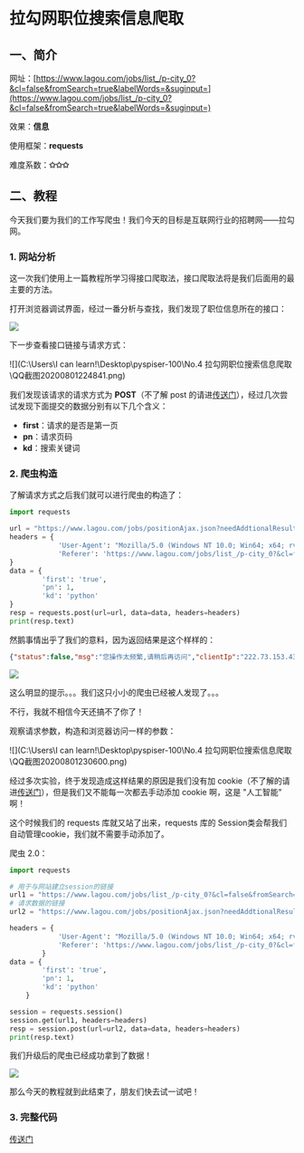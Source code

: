# 拉勾网职位搜索信息爬取

## 一、简介

网址：[https://www.lagou.com/jobs/list_/p-city_0?&cl=false&fromSearch=true&labelWords=&suginput=](https://www.lagou.com/jobs/list_/p-city_0?&cl=false&fromSearch=true&labelWords=&suginput=)

效果：**信息**

使用框架：**requests**

难度系数：**✩✩✩**

## 二、教程

今天我们要为我们的工作写爬虫！我们今天的目标是互联网行业的招聘网——拉勾网。

### 1. 网站分析

这一次我们使用上一篇教程所学习得接口爬取法，接口爬取法将是我们后面用的最主要的方法。

打开浏览器调试界面，经过一番分析与查找，我们发现了职位信息所在的接口：

![](QQ截图20200801224315.png)

下一步查看接口链接与请求方式：

![](C:\Users\I can learn!\Desktop\pyspiser-100\No.4 拉勾网职位搜索信息爬取\QQ截图20200801224841.png)

我们发现该请求的请求方式为 **POST**（不了解 post 的请进[传送门](https://www.runoob.com/http/http-methods.html)），经过几次尝试发现下面提交的数据分别有以下几个含义：

- **first**：请求的是否是第一页
- **pn**：请求页码
- **kd**：搜索关键词

### 2. 爬虫构造

了解请求方式之后我们就可以进行爬虫的构造了：

```python
import requests

url = "https://www.lagou.com/jobs/positionAjax.json?needAddtionalResult=false"
headers = {
            'User-Agent': "Mozilla/5.0 (Windows NT 10.0; Win64; x64; rv:72.0) Gecko/20100101 Firefox/72.0",
            'Referer': 'https://www.lagou.com/jobs/list_/p-city_0?&cl=false&fromSearch=true&labelWords=&suginput='
}
data = {
        'first': 'true',
        'pn': 1,
        'kd': 'python'
}
resp = requests.post(url=url, data=data, headers=headers)
print(resp.text)
```

然鹅事情出乎了我们的意料，因为返回结果是这个样样的：

```json
{"status":false,"msg":"您操作太频繁,请稍后再访问","clientIp":"222.73.153.43","state":2402}
```

![](http://img.doutula.com/production/uploads/image/2016/03/29/20160329239482_hbLnIZ.jpg)

这么明显的提示。。。我们这只小小的爬虫已经被人发现了。。。

不行，我就不相信今天还搞不了你了！

观察请求参数，构造和浏览器访问一样的参数：

![](C:\Users\I can learn!\Desktop\pyspiser-100\No.4 拉勾网职位搜索信息爬取\QQ截图20200801230600.png)

经过多次实验，终于发现造成这样结果的原因是我们没有加 cookie（不了解的请进[传送门](https://baike.baidu.com/item/cookie/1119?fr=aladdin)），但是我们又不能每一次都去手动添加 cookie 啊，这是 "人工智能" 啊！

这个时候我们的 requests 库就又站了出来，requests 库的 Session类会帮我们自动管理cookie，我们就不需要手动添加了。

爬虫 2.0：

```python
import requests

# 用于与网站建立session的链接
url1 = "https://www.lagou.com/jobs/list_/p-city_0?&cl=false&fromSearch=true&labelWords=&suginput="
# 请求数据的链接
url2 = "https://www.lagou.com/jobs/positionAjax.json?needAddtionalResult=false"

headers = {
            'User-Agent': "Mozilla/5.0 (Windows NT 10.0; Win64; x64; rv:72.0) Gecko/20100101 Firefox/72.0",
            'Referer': 'https://www.lagou.com/jobs/list_/p-city_0?&cl=false&fromSearch=true&labelWords=&suginput='
        }
data = {
        'first': 'true',
        'pn': 1,
        'kd': 'python'
    }

session = requests.session()
session.get(url1, headers=headers)
resp = session.post(url=url2, data=data, headers=headers)
print(resp.text)
```

我们升级后的爬虫已经成功拿到了数据！

![](http://img.doutula.com/production/uploads/image/2019/11/13/20191113642178_opbxKR.jpg)

那么今天的教程就到此结束了，朋友们快去试一试吧！

### 3. 完整代码
[传送门]([https://github.com/1314liuwei/python_spider/blob/master/No.4%20%E6%8B%89%E5%8B%BE%E7%BD%91%E8%81%8C%E4%BD%8D%E6%90%9C%E7%B4%A2%E4%BF%A1%E6%81%AF%E7%88%AC%E5%8F%96/main.py)